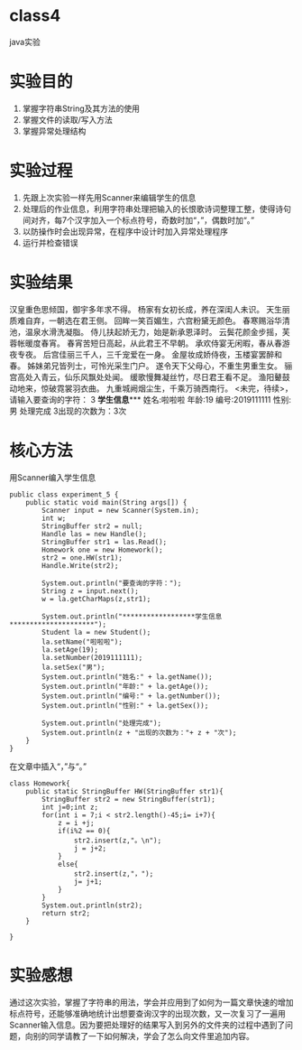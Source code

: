 # class4
java实验
# 实验目的
1. 掌握字符串String及其方法的使用
2. 掌握文件的读取/写入方法
3. 掌握异常处理结构
# 实验过程
1. 先跟上次实验一样先用Scanner来编辑学生的信息
2. 处理后的作业信息，利用字符串处理把输入的长恨歌诗词整理工整，使得诗句间对齐，每7个汉字加入一个标点符号，奇数时加“，”，偶数时加“。”
3. 以防操作时会出现异常，在程序中设计时加入异常处理程序
4. 运行并检查错误
# 实验结果
汉皇重色思倾国，御宇多年求不得。
杨家有女初长成，养在深闺人未识。
天生丽质难自弃，一朝选在君王侧。
回眸一笑百媚生，六宫粉黛无颜色。
春寒赐浴华清池，温泉水滑洗凝脂。
侍儿扶起娇无力，始是新承恩泽时。
云鬓花颜金步摇，芙蓉帐暖度春宵。
春宵苦短日高起，从此君王不早朝。
承欢侍宴无闲暇，春从春游夜专夜。
后宫佳丽三千人，三千宠爱在一身。
金屋妆成娇侍夜，玉楼宴罢醉和春。
姊妹弟兄皆列士，可怜光采生门户。
遂令天下父母心，不重生男重生女。
骊宫高处入青云，仙乐风飘处处闻。
缓歌慢舞凝丝竹，尽日君王看不足。
渔阳鼙鼓动地来，惊破霓裳羽衣曲。
九重城阙烟尘生，千乘万骑西南行。
<未完，待续>，
请输入要查询的字符：
3
******************学生信息*********************
姓名:啦啦啦
年龄:19
编号:2019111111
性别:男
处理完成
3出现的次数为：3次
# 核心方法
用Scanner编入学生信息
```
public class experiment_5 {
    public static void main(String args[]) {
        Scanner input = new Scanner(System.in);
        int w;
        StringBuffer str2 = null;
        Handle las = new Handle();
        StringBuffer str1 = las.Read();
        Homework one = new Homework();
        str2 = one.HW(str1);
        Handle.Write(str2);

        System.out.println("要查询的字符：");
        String z = input.next();
        w = la.getCharMaps(z,str1);

        System.out.println("******************学生信息*********************");
        Student la = new Student();
        la.setName("啦啦啦");
        la.setAge(19);
        la.setNumber(2019111111);
        la.setSex("男");
        System.out.println("姓名:" + la.getName());
        System.out.println("年龄:" + la.getAge());
        System.out.println("编号:" + la.getNumber());
        System.out.println("性别:" + la.getSex());

        System.out.println("处理完成");
        System.out.println(z + "出现的次数为："+ z + "次");
    }
}
```
在文章中插入“，”与“。”
```
class Homework{
    public static StringBuffer HW(StringBuffer str1){
        StringBuffer str2 = new StringBuffer(str1);
        int j=0;int z;
        for(int i = 7;i < str2.length()-45;i= i+7){
            z = i +j;
            if(i%2 == 0){
                str2.insert(z,"。\n");
                j = j+2;
            }
            else{
                str2.insert(z,"，");
                j= j+1;
            }
        }
        System.out.println(str2);
        return str2;
    }

}
```

# 实验感想
通过这次实验，掌握了字符串的用法，学会并应用到了如何为一篇文章快速的增加标点符号，还能够准确地统计出想要查询汉字的出现次数，又一次复习了一遍用Scanner输入信息。因为要把处理好的结果写入到另外的文件夹的过程中遇到了问题，向别的同学请教了一下如何解决，学会了怎么向文件里追加内容。
